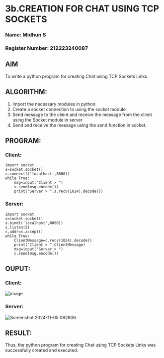 # 3b.CREATION FOR CHAT USING TCP SOCKETS
### Name: Midhun S
### Register Number: 212223240087
## AIM
To write a python program for creating Chat using TCP Sockets Links.

## ALGORITHM:
1. Import the necessary modules in python
2. Create a socket connection to using the socket module.
3. Send message to the client and receive the message from the client using the Socket module in
 server
4. Send and receive the message using the send function in socket.

## PROGRAM:
### Client:
```
import socket
s=socket.socket()
s.connect(('localhost',8000))
while True:
    msg=input("Client > ")
    s.send(msg.encode())
    print("Server > ",s.recv(1024).decode())
```
### Server:
```
import socket
s=socket.socket()
s.bind(('localhost',8000))
s.listen(5)
c,addr=s.accept()
while True:
    ClientMessage=c.recv(1024).decode()
    print("Client > ",ClientMessage)
    msg=input("Server > ")
    c.send(msg.encode())
```
## OUPUT:
### Client:
![image](https://github.com/user-attachments/assets/398082ba-f1d8-4fc7-a5a4-57c676d1585c)


### Server:
![Screenshot 2024-11-05 082806](https://github.com/user-attachments/assets/f62dc7c7-f21d-4b6b-9026-7f863caad77b)


## RESULT:
Thus, the python program for creating Chat using TCP Sockets Links was successfully created and executed.


